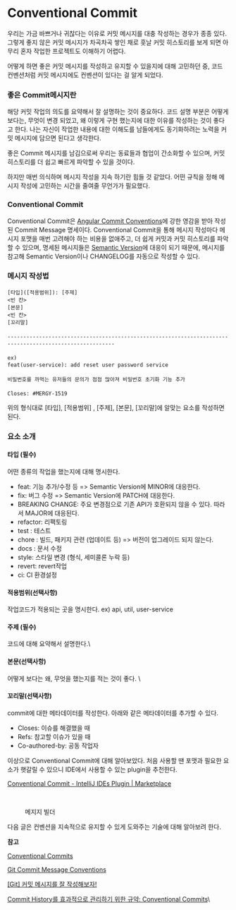 # Conventional Commit

우리는 가금 바쁘거나 귀찮다는 이유로 커밋 메시지를 대충 작성하는 경우가 종종 있다. 그렇게 좋지 않은 커밋 메시지가 차곡차곡 쌓인 채로 훗날 커밋 히스토리를 보게 되면 아무리 혼자 작업한 프로젝트도 이해하기 어렵다.

어떻게 하면 좋은 커밋 메시지를 작성하고 유지할 수 있을지에 대해 고민하던 중, 코드 컨벤션처럼 커밋 메시지에도 컨벤션이 있다는 걸 알게 되었다.

### 좋은 Commit메시지란

해당 커밋 작업의 의도를 요약해서 잘 설명하는 것이 중요하다. 코드 설명 부분은 어떻게 보다는, 무엇이 변경 되었고, 왜 이렇게 구현 했는지에 대한 이유를 작성하는 것이 좋다고 한다. 나는 자신이 작업한 내용에 대한 이해도를 남들에게도 동기화하려는 노력을 커밋 메시지에 담으면 된다고 생각한다.

좋은 Commit 메시지를 남김으로써 우리는 동료들과 협업이 간소화할 수 있으며, 커밋 히스토리를 더 쉽고 빠르게 파악할 수 있을 것이다.

하지만 매번 의식하며 메시지 작성을 지속 하기란 힘들 것 같았다. 어떤 규칙을 정해 메시지 작성에 고민하는 시간을 줄여줄 무언가가 필요했다.&#x20;

### Conventional Commit

Conventional Commit은 [Angular Commit Conventions](https://gist.github.com/stephenparish/9941e89d80e2bc58a153)에 강한 영감을 받아 작성된 Commit Message 명세이다. Conventional Commit을 통해 메시지 작성마다 메시지 포맷을 매번 고려해야 하는 비용을 없애주고, 더 쉽게 커밋과 커밋 히스토리를 파악할 수 있으며, 명세된 메시지들은 [Semantic Version](https://semver.org/)에 대응이 되기 때문에, 메시지를 참고해 Semantic Version이나 CHANGELOG를 자동으로 작성할 수 있다.

### 메시지 작성법

```
[타입]([적용범위]): [주제]
<빈 칸>
[본문]
<빈 칸>
[꼬리말]

--------------------------------------------------------------------------------------------------------

ex)
feat(user-service): add reset user password service

비밀번호를 까먹는 유저들의 문의가 점점 많아져 비밀번호 초기화 기능 추가

Closes: #MERGY-1519
```

위의 형식대로 \[타입], \[적용범위] , \[주제], \[본문], \[꼬리말]에 알맞는 요소를 작성하면 된다.&#x20;



### 요소 소개&#x20;

#### **타입 (필수)**

어떤 종류의 작업을 했는지에 대해 명시한다.

* feat: 기능 추가/수정 등 => Semantic Version에 MINOR에 대응한다.
* fix: 버그 수정 => Semantic Version에 PATCH에 대응한다.
* BREAKING CHANGE: 주요 변경점으로 기존 API가 호환되지 않을 수 있다. 따라서 MAJOR에 대응된다.
* refactor: 리팩토링
* test : 테스트
* chore : 빌드, 패키지 관련 (업데이트 등) => 버전이 업그레이드 되지 않는다.
* docs : 문서 수정
* style: 스타일 변경 (형식, 세미콜론 누락 등)
* revert: revert작업
* ci: CI 환경설정

#### **적용범위(선택사항)**

작업코드가 적용되는 곳을 명시한다. ex) api, util, user-service

#### **주제 (필수)**

코드에 대해 요약해서 설명한다.\


#### **본문(선택사항)**

어떻게 보다는 왜, 무엇을 했는지를 적는 것이 좋다. \


#### **꼬리말(선택사항)**

commit에 대한 메타데이터를 작성한다. 아래와 같은 메타데이터를 추가할 수 있다.

* Closes: 이슈를 해결했을 때
* Refs: 참고할 이슈가 있을 때
* Co-authored-by: 공동 작업자





이상으로 Conventional Commit에 대해 알아보았다. 처음 사용할 땐 포맷과 필요한 요소가 햇갈릴 수 있으니 IDE에서 사용할 수 있는 plugin을 추천한다.&#x20;

[Conventional Commit - IntelliJ IDEs Plugin | Marketplace](https://plugins.jetbrains.com/plugin/13389-conventional-commit)



<figure><img src="../../.gitbook/assets/스크린샷 2023-02-01 오전 11.35.03.png" alt=""><figcaption><p>메지지 빌더</p></figcaption></figure>

다음 글은 컨벤션을 지속적으로 유지할 수 있게 도와주는 기술에 대해 알아보려 한다.



**참고**

[Conventional Commits](https://www.conventionalcommits.org/ko/v1.0.0-beta.4/#%ea%b0%9c%ec%9a%94)

[Git Commit Message Conventions](https://docs.google.com/document/d/1QrDFcIiPjSLDn3EL15IJygNPiHORgU1\_OOAqWjiDU5Y/edit)

[\[Git\] 커밋 메시지를 잘 작성해보자!](https://velog.io/@ozragwort/Git-%EC%BB%A4%EB%B0%8B-%EB%A9%94%EC%8B%9C%EC%A7%80%EB%A5%BC-%EC%9E%98-%EC%9E%91%EC%84%B1%ED%95%B4%EB%B3%B4%EC%9E%90#%EC%BB%A4%EB%B0%8B-%EB%A9%94%EC%8B%9C%EC%A7%80%EC%9D%98-%EC%BB%A8%EB%B2%A4%EC%85%98)

[Commit History를 효과적으로 관리하기 위한 규약: Conventional Commits](https://medium.com/hdackorea/commit-history%EB%A5%BC-%ED%9A%A8%EA%B3%BC%EC%A0%81%EC%9C%BC%EB%A1%9C-%EA%B4%80%EB%A6%AC%ED%95%98%EA%B8%B0-%EC%9C%84%ED%95%9C-%EA%B7%9C%EC%95%BD-conventional-commits-67b2114ac8e4)\
